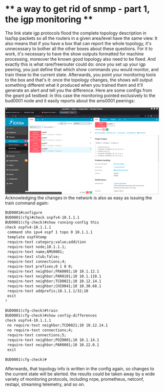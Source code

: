# ** a way to get rid of snmp - part 1, the igp monitoring **

The link state igp protocols flood the complete topology description in lsa/lsp packets so all the routers in a given area/level have the same view.
It also means that if you have a box that can report the whole topology, it's unnecessary to bother all the other boxes about these questions.
For it to work, it's necessary to have the show outputs formatted for machine processing, moreover the known good topology also need to be fixed.
And exactly this is what rare/freerouter could do: once you set up your igp peering, you just define that which show commands you would monitor, and train these to the current state.
Afterwards, you point your monitoring tools to the box and that's it: once the topology changes, the shows will output something different what it produced when you trained them and it'll generate an alert and tell you the difference.
Here are some configs from the geant p4 testbed: in this case the monitoring pointed exclusively to the bud0001 node and it easily reports about the ams0001 peerings:

![icinga](icinga.png)
Acknowledging the changes in the network is also as easy as issuing the train command again:
```
BUD0001#configure
BUD0001(cfg)#check ospfv4-10.1.1.1
BUD0001(cfg-check)#show running-config this
check ospfv4-10.1.1.1
 command sho ipv4 ospf 1 topo 0 10.1.1.1
 template ospf4temp
 require-text category;value;addition
 require-text node;10.1.1.1;
 require-text name;AMS0001;
 require-text stub;false;
 require-text connections;4;
 require-text prefixes;0 1 0 0;
 require-text neighbor;FRA0001;10 10.1.12.1
 require-text neighbor;PAR0101;10 10.1.110.1
 require-text neighbor;TCD0021;10 10.12.14.1
 require-text neighbor;CHI0041;10 10.30.68.1
 require-text addprefix;10.1.1.1/32;10
 exit
!

BUD0001(cfg-check)#train
BUD0001(cfg-check)#show config-differences
check ospfv4-10.1.1.1
 no require-text neighbor;TCD0021;10 10.12.14.1
 no require-text connections;4;
 require-text connections;5;
 require-text neighbor;POZ0001;10 10.1.14.1
 require-text neighbor;PAR0001;10 10.22.0.1
 exit

BUD0001(cfg-check)#
```

Afterwards, that topology info is written in the config again, so changes to the current state will be alerted. the results could be taken away by a wide variety of monitoring protocols, including nrpe, prometheus, netconf, restapi, streaming telemetry, and so on.

